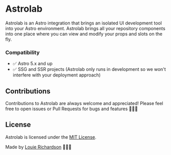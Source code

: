 # Astrolab

Astrolab is an Astro integration that brings an isolated UI development tool into your Astro environment. Astrolab brings all your repository components into one place where you can view and modify your props and slots on the fly.

### Compatibility

- ✅ Astro 5.x and up
- ✅ SSG and SSR projects (Astrolab only runs in development so we won't interfere with your deployment approach)

## Contributions

Contributions to Astrolab are always welcome and appreciated! Please feel free to open issues or Pull Requests for bugs and features 👷🏻‍♂️

## License

Astrolab is licensed under the [MIT License](https://github.com/LouieRichardson99/astrolab/blob/main/LICENSE).

Made by [Louie Richardson](https://louierichardson.com) 👨🏻‍🚀

